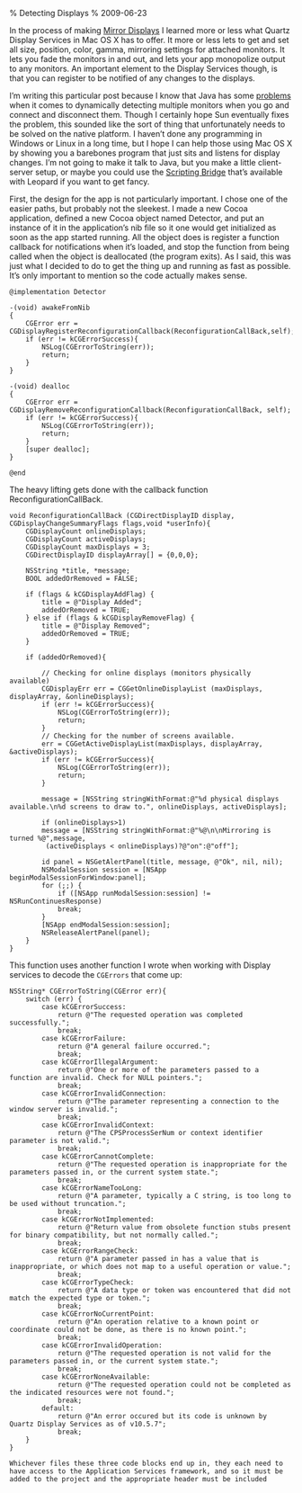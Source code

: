 % Detecting Displays
% 2009-06-23

In the process of making [Mirror Displays](/Projects/MirrorDisplays/) I learned more or less what Quartz Display Services in Mac OS X has to offer. It more or less lets to get and set all size, position, color, gamma, mirroring settings for attached monitors. It lets you fade the monitors in and out, and lets your app monopolize output to any monitors. An important element to the Display Services though, is that you can register to be notified of any changes to the displays.

I’m writing this particular post because I know that Java has some [problems](http://bugs.sun.com/bugdatabase/view_bug.do?bug_id=4417795) when it comes to dynamically detecting multiple monitors when you go and connect and disconnect them. Though I certainly hope Sun eventually fixes the problem, this sounded like the sort of thing that unfortunately needs to be solved on the native platform. I haven’t done any programming in Windows or Linux in a long time, but I hope I can help those using Mac OS X by showing you a barebones program that just sits and listens for display changes. I’m not going to make it talk to Java, but you make a little client-server setup, or maybe you could use the [Scripting Bridge](http://developer.apple.com/documentation/Cocoa/Conceptual/ScriptingBridgeConcepts/Introduction/Introduction.html) that’s available with Leopard if you want to get fancy.

First, the design for the app is not particularly important. I chose one of the easier paths, but probably not the sleekest. I made a new Cocoa application, defined a new Cocoa object named Detector, and put an instance of it in the application’s nib file so it one would get initialized as soon as the app started running. All the object does is register a function callback for notifications when it’s loaded, and stop the function from being called when the object is deallocated (the program exits). As I said, this was just what I decided to do to get the thing up and running as fast as possible. It’s only important to mention so the code actually makes sense.

```objc
@implementation Detector

-(void) awakeFromNib
{
    CGError err = CGDisplayRegisterReconfigurationCallback(ReconfigurationCallBack,self);
    if (err != kCGErrorSuccess){
        NSLog(CGErrorToString(err));
        return;
    }
}

-(void) dealloc
{
    CGError err = CGDisplayRemoveReconfigurationCallback(ReconfigurationCallBack, self);
    if (err != kCGErrorSuccess){
        NSLog(CGErrorToString(err));
        return;
    }
    [super dealloc];
}

@end
```

The heavy lifting gets done with the callback function ReconfigurationCallBack.

```objc
void ReconfigurationCallBack (CGDirectDisplayID display, CGDisplayChangeSummaryFlags flags,void *userInfo){
    CGDisplayCount onlineDisplays;
    CGDisplayCount activeDisplays;
    CGDisplayCount maxDisplays = 3;
    CGDirectDisplayID displayArray[] = {0,0,0};

    NSString *title, *message;
    BOOL addedOrRemoved = FALSE;

    if (flags & kCGDisplayAddFlag) {
        title = @"Display Added";
        addedOrRemoved = TRUE;
    } else if (flags & kCGDisplayRemoveFlag) {
        title = @"Display Removed";
        addedOrRemoved = TRUE;
    }

    if (addedOrRemoved){

        // Checking for online displays (monitors physically available)
        CGDisplayErr err = CGGetOnlineDisplayList (maxDisplays, displayArray, &onlineDisplays);
        if (err != kCGErrorSuccess){
            NSLog(CGErrorToString(err));
            return;
        }
        // Checking for the number of screens available.
        err = CGGetActiveDisplayList(maxDisplays, displayArray, &activeDisplays);
        if (err != kCGErrorSuccess){
            NSLog(CGErrorToString(err));
            return;
        }

        message = [NSString stringWithFormat:@"%d physical displays available.\n%d screens to draw to.", onlineDisplays, activeDisplays];

        if (onlineDisplays>1)
        message = [NSString stringWithFormat:@"%@\n\nMirroring is turned %@",message,
         (activeDisplays < onlineDisplays)?@"on":@"off"];

        id panel = NSGetAlertPanel(title, message, @"Ok", nil, nil);
        NSModalSession session = [NSApp beginModalSessionForWindow:panel];
        for (;;) {
            if ([NSApp runModalSession:session] != NSRunContinuesResponse)
            break;
        }
        [NSApp endModalSession:session];
        NSReleaseAlertPanel(panel);
    }
}
```

This function uses another function I wrote when working with Display services to decode the `CGErrors` that come up:

```objc
NSString* CGErrorToString(CGError err){
    switch (err) {
        case kCGErrorSuccess:
            return @"The requested operation was completed successfully.";
            break;
        case kCGErrorFailure:
            return @"A general failure occurred.";
            break;
        case kCGErrorIllegalArgument:
            return @"One or more of the parameters passed to a function are invalid. Check for NULL pointers.";
            break;
        case kCGErrorInvalidConnection:
            return @"The parameter representing a connection to the window server is invalid.";
            break;
        case kCGErrorInvalidContext:
            return @"The CPSProcessSerNum or context identifier parameter is not valid.";
            break;
        case kCGErrorCannotComplete:
            return @"The requested operation is inappropriate for the parameters passed in, or the current system state.";
            break;
        case kCGErrorNameTooLong:
            return @"A parameter, typically a C string, is too long to be used without truncation.";
            break;
        case kCGErrorNotImplemented:
            return @"Return value from obsolete function stubs present for binary compatibility, but not normally called.";
            break;
        case kCGErrorRangeCheck:
            return @"A parameter passed in has a value that is inappropriate, or which does not map to a useful operation or value.";
            break;
        case kCGErrorTypeCheck:
            return @"A data type or token was encountered that did not match the expected type or token.";
            break;
        case kCGErrorNoCurrentPoint:
            return @"An operation relative to a known point or coordinate could not be done, as there is no known point.";
            break;
        case kCGErrorInvalidOperation:
            return @"The requested operation is not valid for the parameters passed in, or the current system state.";
            break;
        case kCGErrorNoneAvailable:
            return @"The requested operation could not be completed as the indicated resources were not found.";
            break;
        default:
            return @"An error occured but its code is unknown by Quartz Display Services as of v10.5.7";
            break;
    }
}

Whichever files these three code blocks end up in, they each need to have access to the Application Services framework, and so it must be added to the project and the appropriate header must be included
